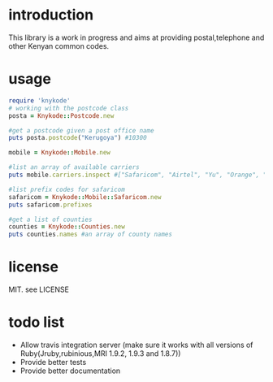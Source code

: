 introduction
===
This library is a work in progress and aims at providing postal,telephone and other Kenyan common codes.

usage
==
```ruby 
require 'knykode'
# working with the postcode class
posta = Knykode::Postcode.new

#get a postcode given a post office name
puts posta.postcode("Kerugoya") #10300

mobile = Knykode::Mobile.new

#list an array of available carriers
puts mobile.carriers.inspect #["Safaricom", "Airtel", "Yu", "Orange", "Telkom"]

#list prefix codes for safaricom
safaricom = Knykode::Mobile::Safaricom.new
puts safaricom.prefixes

#get a list of counties
counties = Knykode::Counties.new
puts counties.names #an array of county names
```

license
==
MIT. see LICENSE 

todo list
==
* Allow travis integration server (make sure it works with all versions of Ruby(Jruby,rubinious,MRI 1.9.2, 1.9.3 and 1.8.7))
* Provide better tests
* Provide better documentation


